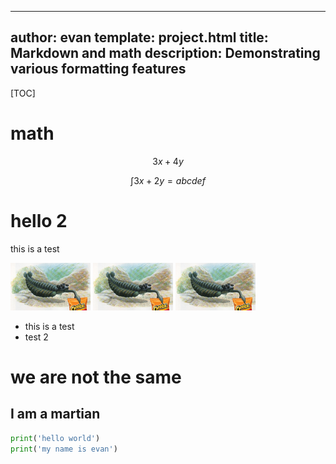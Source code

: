 ----
author: evan
template: project.html
title: Markdown and math
description: Demonstrating various formatting features
----

[TOC]

# math

$$3x + 4y$$

$$\int 3x + 2y = abcdef$$

# hello 2

this is a test

![foo](cheetos_small.png)
![foo](cheetos_small.png "wwwwwww")
![foo](cheetos_small.png "wwwwwww")

- this is a test
- test 2

# we are not the same

## I am a martian

``` python
print('hello world')
print('my name is evan')
```

